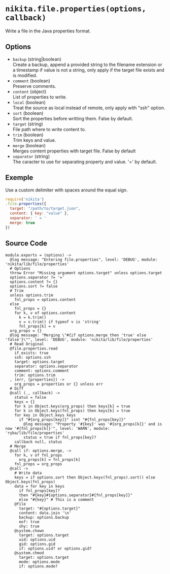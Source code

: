 
# `nikita.file.properties(options, callback)`

Write a file in the Java properties format.

## Options

* `backup` (string|boolean)   
  Create a backup, append a provided string to the filename extension or a
  timestamp if value is not a string, only apply if the target file exists and
  is modified.
* `comment` (boolean)   
  Preserve comments.
* `content` (object)   
  List of properties to write.
* `local` (boolean)   
  Treat the source as local instead of remote, only apply with "ssh"
  option.
* `sort` (boolean)   
  Sort the properties before writting them. False by default.
* `target` (string)   
  File path where to write content to.
* `trim` (boolean)   
  Trim keys and value.
* `merge` (boolean)   
  Merges content properties with target file. False by default
* `separator` (string)   
  The caracter to use for separating property and value. '=' by default.

## Exemple

Use a custom delimiter with spaces around the equal sign.

```javascript
require('nikita')
.file.properties({
  target: "/path/to/target.json",
  content: { key: "value" },
  separator: ' = '
  merge: true
})
```

## Source Code

    module.exports = (options) ->
      @log message: "Entering file.properties", level: 'DEBUG', module: 'nikita/lib/file/properties'
      # Options
      throw Error "Missing argument options.target" unless options.target
      options.separator ?= '='
      options.content ?= {}
      options.sort ?= false
      # Trim
      unless options.trim
        fnl_props = options.content
      else 
        fnl_props = {}
        for k, v of options.content
          k = k.trim()
          v = v.trim() if typeof v is 'string'
          fnl_props[k] = v
      org_props = {}
      @log message: "Merging \"#{if options.merge then 'true' else 'false'}\"", level: 'DEBUG', module: 'nikita/lib/file/properties'
      # Read Original
      @file.properties.read
        if_exists: true
        ssh: options.ssh
        target: options.target
        separator: options.separator
        comment: options.comment
        trim: options.trim
      , (err, {properties}) ->
        org_props = properties or {} unless err
      # Diff
      @call (_, callback) ->
        status = false
        keys = {}
        for k in Object.keys(org_props) then keys[k] = true
        for k in Object.keys(fnl_props) then keys[k] = true
        for key in Object.keys keys
          if "#{org_props[key]}" isnt "#{fnl_props[key]}"
            @log message: "Property '#{key}' was '#{org_props[k]}' and is now '#{fnl_props[k]}'", level: 'WARN', module: 'ryba/lib/file/properties'
            status = true if fnl_props[key]?
        callback null, status
      # Merge
      @call if: options.merge, ->
        for k, v of fnl_props
          org_props[k] = fnl_props[k]
        fnl_props = org_props
      @call ->
        # Write data
        keys = if options.sort then Object.keys(fnl_props).sort() else Object.keys(fnl_props)
        data = for key in keys
          if fnl_props[key]?
          then "#{key}#{options.separator}#{fnl_props[key]}"
          else "#{key}" # This is a comment
        @file
          target: "#{options.target}"
          content: data.join '\n'
          backup: options.backup
          eof: true
          shy: true
        @system.chown
          target: options.target
          uid: options.uid
          gid: options.gid
          if: options.uid? or options.gid?
        @system.chmod
          target: options.target
          mode: options.mode
          if: options.mode?
